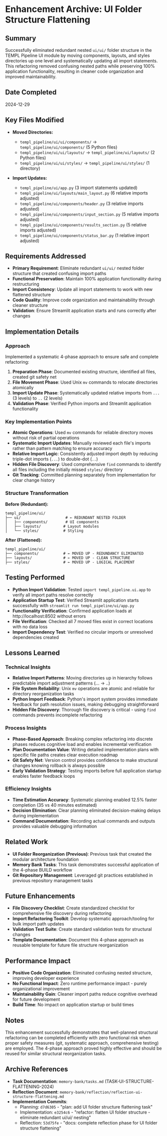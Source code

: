 # Enhancement Archive: UI Folder Structure Flattening

## Summary
Successfully eliminated redundant nested `ui/ui/` folder structure in the TEMPL Pipeline UI module by moving components, layouts, and styles directories up one level and systematically updating all import statements. This refactoring removed confusing nested paths while preserving 100% application functionality, resulting in cleaner code organization and improved maintainability.

## Date Completed
2024-12-29

## Key Files Modified
- **Moved Directories:**
  - `templ_pipeline/ui/ui/components/` → `templ_pipeline/ui/components/` (5 Python files)
  - `templ_pipeline/ui/ui/layouts/` → `templ_pipeline/ui/layouts/` (2 Python files)
  - `templ_pipeline/ui/ui/styles/` → `templ_pipeline/ui/styles/` (1 directory)

- **Import Updates:**
  - `templ_pipeline/ui/app.py` (3 import statements updated)
  - `templ_pipeline/ui/layouts/main_layout.py` (6 relative imports adjusted)
  - `templ_pipeline/ui/components/header.py` (3 relative imports adjusted)
  - `templ_pipeline/ui/components/input_section.py` (5 relative imports adjusted)
  - `templ_pipeline/ui/components/results_section.py` (5 relative imports adjusted)
  - `templ_pipeline/ui/components/status_bar.py` (1 relative import adjusted)

## Requirements Addressed
- **Primary Requirement**: Eliminate redundant `ui/ui/` nested folder structure that created confusing import paths
- **Functional Preservation**: Maintain 100% application functionality during restructuring
- **Import Consistency**: Update all import statements to work with new flattened structure
- **Code Quality**: Improve code organization and maintainability through cleaner structure
- **Validation**: Ensure Streamlit application starts and runs correctly after changes

## Implementation Details

### Approach
Implemented a systematic 4-phase approach to ensure safe and complete refactoring:

1. **Preparation Phase**: Documented existing structure, identified all files, created git safety net
2. **File Movement Phase**: Used Unix `mv` commands to relocate directories atomically
3. **Import Update Phase**: Systematically updated relative imports from `...` (3 levels) to `..` (2 levels)
4. **Validation Phase**: Verified Python imports and Streamlit application functionality

### Key Implementation Points
- **Atomic Operations**: Used `mv` commands for reliable directory moves without risk of partial operations
- **Systematic Import Updates**: Manually reviewed each file's imports rather than pattern matching to ensure accuracy
- **Relative Import Logic**: Consistently adjusted import depth by reducing triple-dot imports (`...`) to double-dot (`..`)
- **Hidden File Discovery**: Used comprehensive `find` commands to identify all files including the initially missed `styles/` directory
- **Git Tracking**: Committed planning separately from implementation for clear change history

### Structure Transformation
**Before (Redundant):**
```
templ_pipeline/ui/
├── ui/                    # ← REDUNDANT NESTED FOLDER
│   ├── components/        # UI components
│   ├── layouts/          # Layout modules
│   └── styles/           # Styling
```

**After (Flattened):**
```
templ_pipeline/ui/
├── components/           # ← MOVED UP - REDUNDANCY ELIMINATED
├── layouts/              # ← MOVED UP - CLEAN STRUCTURE
├── styles/               # ← MOVED UP - LOGICAL PLACEMENT
```

## Testing Performed
- **Python Import Validation**: Tested `import templ_pipeline.ui.app` to verify all import paths resolve correctly
- **Application Startup Test**: Verified Streamlit application starts successfully with `streamlit run templ_pipeline/ui/app.py`
- **Functionality Verification**: Confirmed application loads at http://localhost:8502 without errors
- **File Verification**: Checked all 7 moved files exist in correct locations with no data loss
- **Import Dependency Test**: Verified no circular imports or unresolved dependencies created

## Lessons Learned

### Technical Insights
- **Relative Import Patterns**: Moving directories up in hierarchy follows predictable import adjustment patterns (... → ..)
- **File System Reliability**: Unix `mv` operations are atomic and reliable for directory reorganization tasks
- **Python Import Feedback**: Python's import system provides immediate feedback for path resolution issues, making debugging straightforward
- **Hidden File Discovery**: Thorough file discovery is critical - using `find` commands prevents incomplete refactoring

### Process Insights
- **Phase-Based Approach**: Breaking complex refactoring into discrete phases reduces cognitive load and enables incremental verification
- **Plan Documentation Value**: Writing detailed implementation plans with specific file paths creates clear execution roadmap
- **Git Safety Net**: Version control provides confidence to make structural changes knowing rollback is always possible
- **Early Validation Strategy**: Testing imports before full application startup enables faster feedback loops

### Efficiency Insights
- **Time Estimation Accuracy**: Systematic planning enabled 12.5% faster completion (35 vs 40 minutes estimated)
- **Decision Elimination**: Clear planning eliminated decision-making delays during implementation
- **Command Documentation**: Recording actual commands and outputs provides valuable debugging information

## Related Work
- **UI Folder Reorganization (Previous)**: Previous task that created the modular architecture foundation
- **Memory Bank Tasks**: This task demonstrates successful application of the 4-phase BUILD workflow
- **Git Repository Management**: Leveraged git practices established in previous repository management tasks

## Future Enhancements
- **File Discovery Checklist**: Create standardized checklist for comprehensive file discovery during refactoring
- **Import Refactoring Toolkit**: Develop systematic approach/tooling for bulk import path updates
- **Validation Test Suite**: Create standard validation tests for structural changes
- **Template Documentation**: Document this 4-phase approach as reusable template for future file structure reorganization

## Performance Impact
- **Positive Code Organization**: Eliminated confusing nested structure, improving developer experience
- **No Functional Impact**: Zero runtime performance impact - purely organizational improvement
- **Maintainability Gain**: Cleaner import paths reduce cognitive overhead for future development
- **Build Time**: No impact on application startup or build times

## Notes
This enhancement successfully demonstrates that well-planned structural refactoring can be completed efficiently with zero functional risk when proper safety measures (git, systematic approach, comprehensive testing) are employed. The 4-phase approach proved highly effective and should be reused for similar structural reorganization tasks.

## Archive References
- **Task Documentation**: `memory-bank/tasks.md` (TASK-UI-STRUCTURE-FLATTENING-2024)
- **Reflection Document**: `memory-bank/reflection/reflection-ui-structure-flattening.md`
- **Implementation Commits**: 
  - Planning: `d7d6305` - "plan: add UI folder structure flattening task"
  - Implementation: `e3254c6` - "refactor: flatten UI folder structure - eliminate redundant ui/ui/ nesting"
  - Reflection: `53d75fe` - "docs: complete reflection phase for UI folder structure flattening"
